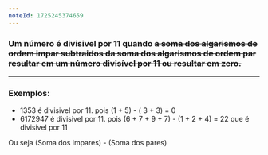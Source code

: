 ```yaml
---
noteId: 1725245374659
---
```

### Um número é **divisivel por 11** quando ~~a soma dos algarismos de ordem impar subtraidos da soma dos algarismos de ordem par resultar em um número divisível por 11 ou resultar em zero.~~

---
### Exemplos:

- 1353 é divisivel por 11. pois (1 + 5) - ( 3 + 3) = 0
- 6172947 é divisivel por 11. pois (6 + 7 + 9 + 7) - (1 + 2 + 4) = 22 que é divisivel por 11

Ou seja
(Soma dos impares) - (Soma dos pares)